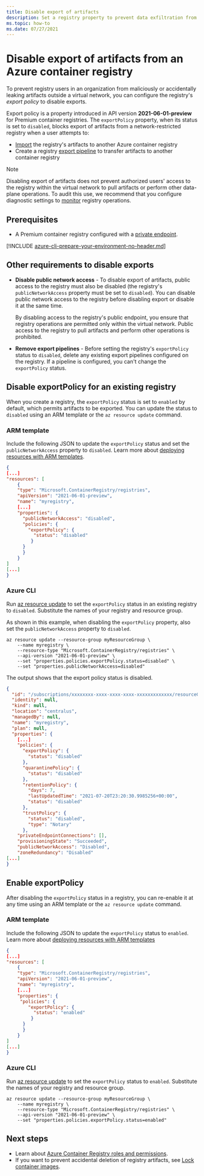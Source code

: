 ```yaml
---
title: Disable export of artifacts
description: Set a registry property to prevent data exfiltration from a Premium Azure container registry.
ms.topic: how-to
ms.date: 07/27/2021
---
```


# Disable export of artifacts from an Azure container registry 

To prevent registry users in an organization from maliciously or accidentally leaking artifacts outside a virtual network, you can configure the registry's *export policy* to disable exports.

Export policy is a property introduced in API version **2021-06-01-preview** for Premium container registries. The `exportPolicy` property, when its status is set to `disabled`, blocks export of artifacts from a network-restricted registry when a user attempts to:

* [Import](container-registry-import-images.md) the registry's artifacts to another Azure container registry
* Create a registry [export pipeline](container-registry-transfer-images.md) to transfer artifacts to another container registry

> [!NOTE]
> Disabling export of artifacts does not prevent authorized users' access to the registry within the virtual network to pull artifacts or perform other data-plane operations. To audit this use, we recommend that you configure diagnostic settings to [monitor](monitor-service.md) registry operations. 

## Prerequisites

* A Premium container registry configured with a [private endpoint](container-registry-private-link.md).

[!INCLUDE [azure-cli-prepare-your-environment-no-header.md](../../includes/azure-cli-prepare-your-environment-no-header.md)]

## Other requirements to disable exports

* **Disable public network access** - To disable export of artifacts, public access to the registry must also be disabled (the registry's `publicNetworkAccess` property must be set to `disabled`). You can disable public network access to the registry before disabling export or disable it at the same time.

    By disabling access to the registry's public endpoint, you ensure that registry operations are permitted only within the virtual network. Public access to the registry to pull artifacts and perform other operations is prohibited. 

*  **Remove export pipelines** - Before setting the registry's `exportPolicy` status to `disabled`, delete any existing export pipelines configured on the registry. If a pipeline is configured, you can't change the `exportPolicy` status.

## Disable exportPolicy for an existing registry

When you create a registry, the `exportPolicy` status is set to `enabled` by default, which permits artifacts to be exported. You can update the status to `disabled` using an ARM template or the `az resource update` command.

### ARM template 

Include the following JSON to update the `exportPolicy` status and set the `publicNetworkAccess` property to `disabled`. Learn more about [deploying resources with ARM templates](../azure-resource-manager/templates/deploy-cli.md).

```json
{
[...]
"resources": [
    {
    "type": "Microsoft.ContainerRegistry/registries",
    "apiVersion": "2021-06-01-preview",
    "name": "myregistry",
    [...]
    "properties": {
      "publicNetworkAccess": "disabled",
      "policies": {
        "exportPolicy": {
          "status": "disabled"
         }
      }
      }
    }
]
[...]
}
```

### Azure CLI

Run [az resource update](/cli/azure/resource/#az_resource_update) to set the `exportPolicy` status in an existing registry to `disabled`. Substitute the names of your registry and resource group.

As shown in this example, when disabling the `exportPolicy` property, also set the `publicNetworkAccess` property to `disabled`.

```azurecli
az resource update --resource-group myResourceGroup \
    --name myregistry \
    --resource-type "Microsoft.ContainerRegistry/registries" \
    --api-version "2021-06-01-preview" \
    --set "properties.policies.exportPolicy.status=disabled" \
    --set "properties.publicNetworkAccess=disabled"  
```

The output shows that the export policy status is disabled.

```json
{
  "id": "/subscriptions/xxxxxxxx-xxxx-xxxx-xxxx-xxxxxxxxxxxxx/resourceGroups/myResourceGroup/providers/Microsoft.ContainerRegistry/registries/myregistry",
  "identity": null,
  "kind": null,
  "location": "centralus",
  "managedBy": null,
  "name": "myregistry",
  "plan": null,
  "properties": {
    [...]
    "policies": {
      "exportPolicy": {
        "status": "disabled"
      },
      "quarantinePolicy": {
        "status": "disabled"
      },
      "retentionPolicy": {
        "days": 7,
        "lastUpdatedTime": "2021-07-20T23:20:30.9985256+00:00",
        "status": "disabled"
      },
      "trustPolicy": {
        "status": "disabled",
        "type": "Notary"
      },
    "privateEndpointConnections": [],
    "provisioningState": "Succeeded",
    "publicNetworkAccess": "Disabled",
    "zoneRedundancy": "Disabled"
[...]
}
```

## Enable exportPolicy 

After disabling the `exportPolicy` status in a registry, you can re-enable it at any time using an ARM template or the `az resource update` command.

### ARM template 

Include the following JSON to update the `exportPolicy` status to `enabled`. Learn more about [deploying resources with ARM templates](../azure-resource-manager/templates/deploy-cli.md)

```json
{
[...]
"resources": [
    {
    "type": "Microsoft.ContainerRegistry/registries",
    "apiVersion": "2021-06-01-preview",
    "name": "myregistry",
    [...]
    "properties": {
     "policies": {
        "exportPolicy": {
          "status": "enabled"
         }
      }
      }
    }
]
[...]
}
```

### Azure CLI

Run [az resource update](/cli/azure/resource/#az_resource_update) to set the `exportPolicy` status to `enabled`. Substitute the names of your registry and resource group.

```azurecli
az resource update --resource-group myResourceGroup \
    --name myregistry \
    --resource-type "Microsoft.ContainerRegistry/registries" \
    --api-version "2021-06-01-preview" \
    --set "properties.policies.exportPolicy.status=enabled"
```
 
## Next steps

* Learn about [Azure Container Registry roles and permissions](container-registry-roles.md).
* If you want to prevent accidental deletion of registry artifacts, see [Lock container images](container-registry-image-lock.md).
